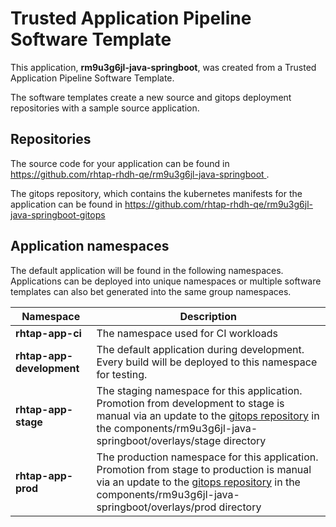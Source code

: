 # Trusted Application Pipeline Software Template

This application, **rm9u3g6jl-java-springboot**, was created from a Trusted Application Pipeline Software Template.

The software templates create a new source and gitops deployment repositories with a sample source application. 

## Repositories

The source code for your application can be found in [https://github.com/rhtap-rhdh-qe/rm9u3g6jl-java-springboot ](https://github.com/rhtap-rhdh-qe/rm9u3g6jl-java-springboot ).
 
The gitops repository, which contains the kubernetes manifests for the application can be found in 
[https://github.com/rhtap-rhdh-qe/rm9u3g6jl-java-springboot-gitops ](https://github.com/rhtap-rhdh-qe/rm9u3g6jl-java-springboot-gitops ) 

## Application namespaces 

The default application will be found in the following namespaces. Applications can be deployed into unique namespaces or multiple software templates can also bet generated into the same group namespaces.  

|  Namespace   |  Description   |  
| -------- | -------- |
| **rhtap-app-ci** | The namespace used for CI workloads |
| **rhtap-app-development** | The default application during development. Every build will be deployed to this namespace for testing. |
| **rhtap-app-stage** | The staging namespace for this application. Promotion from development to stage is manual via an update to the [gitops repository](https://github.com/rhtap-rhdh-qe/rm9u3g6jl-java-springboot-gitops ) in the components/rm9u3g6jl-java-springboot/overlays/stage directory |
| **rhtap-app-prod** | The production namespace for this application. Promotion from stage to production is manual via an update to the [gitops repository](https://github.com/rhtap-rhdh-qe/rm9u3g6jl-java-springboot-gitops ) in the components/rm9u3g6jl-java-springboot/overlays/prod directory |
